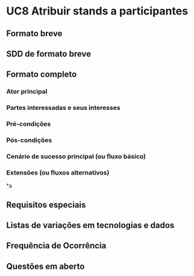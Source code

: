 # UC8 Atribuir stands a participantes
## Formato breve

## SDD de formato breve

## Formato completo

### Ator principal

### Partes interessadas e seus interesses

### Pré-condições

### Pós-condições

### Cenário de sucesso principal (ou fluxo básico)

### Extensões (ou fluxos alternativos)
\*a



## Requisitos especiais

## Listas de variações em tecnologias e dados

## Frequência de Ocorrência

## Questões em aberto
